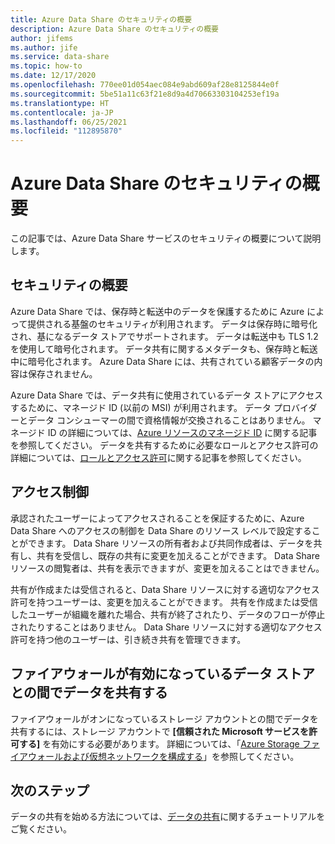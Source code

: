 ```yaml
---
title: Azure Data Share のセキュリティの概要
description: Azure Data Share のセキュリティの概要
author: jifems
ms.author: jife
ms.service: data-share
ms.topic: how-to
ms.date: 12/17/2020
ms.openlocfilehash: 770ee01d054aec084e9abd609af28e8125844e0f
ms.sourcegitcommit: 5be51a11c63f21e8d9a4d70663303104253ef19a
ms.translationtype: HT
ms.contentlocale: ja-JP
ms.lasthandoff: 06/25/2021
ms.locfileid: "112895870"
---
```

# <a name="security-overview-for-azure-data-share"></a>Azure Data Share のセキュリティの概要

この記事では、Azure Data Share サービスのセキュリティの概要について説明します。

## <a name="security-overview"></a>セキュリティの概要

Azure Data Share では、保存時と転送中のデータを保護するために Azure によって提供される基盤のセキュリティが利用されます。 データは保存時に暗号化され、基になるデータ ストアでサポートされます。 データは転送中も TLS 1.2 を使用して暗号化されます。 データ共有に関するメタデータも、保存時と転送中に暗号化されます。 Azure Data Share には、共有されている顧客データの内容は保存されません。

Azure Data Share では、データ共有に使用されているデータ ストアにアクセスするために、マネージド ID (以前の MSI) が利用されます。 データ プロバイダーとデータ コンシューマーの間で資格情報が交換されることはありません。 マネージド ID の詳細については、[Azure リソースのマネージド ID](../active-directory/managed-identities-azure-resources/services-support-managed-identities.md) に関する記事を参照してください。 データを共有するために必要なロールとアクセス許可の詳細については、[ロールとアクセス許可](concepts-roles-permissions.md)に関する記事を参照してください。

## <a name="access-control"></a>アクセス制御

承認されたユーザーによってアクセスされることを保証するために、Azure Data Share へのアクセスの制御を Data Share のリソース レベルで設定することができます。 Data Share リソースの所有者および共同作成者は、データを共有し、共有を受信し、既存の共有に変更を加えることができます。 Data Share リソースの閲覧者は、共有を表示できますが、変更を加えることはできません。 

共有が作成または受信されると、Data Share リソースに対する適切なアクセス許可を持つユーザーは、変更を加えることができます。 共有を作成または受信したユーザーが組織を離れた場合、共有が終了されたり、データのフローが停止されたりすることはありません。 Data Share リソースに対する適切なアクセス許可を持つ他のユーザーは、引き続き共有を管理できます。

## <a name="share-data-from-or-to-data-stores-with-firewall-enabled"></a>ファイアウォールが有効になっているデータ ストアとの間でデータを共有する
ファイアウォールがオンになっているストレージ アカウントとの間でデータを共有するには、ストレージ アカウントで **[信頼された Microsoft サービスを許可する]** を有効にする必要があります。 詳細については、「[Azure Storage ファイアウォールおよび仮想ネットワークを構成する](../storage/common/storage-network-security.md#trusted-microsoft-services)」を参照してください。


## <a name="next-steps"></a>次のステップ

データの共有を始める方法については、[データの共有](share-your-data.md)に関するチュートリアルをご覧ください。
